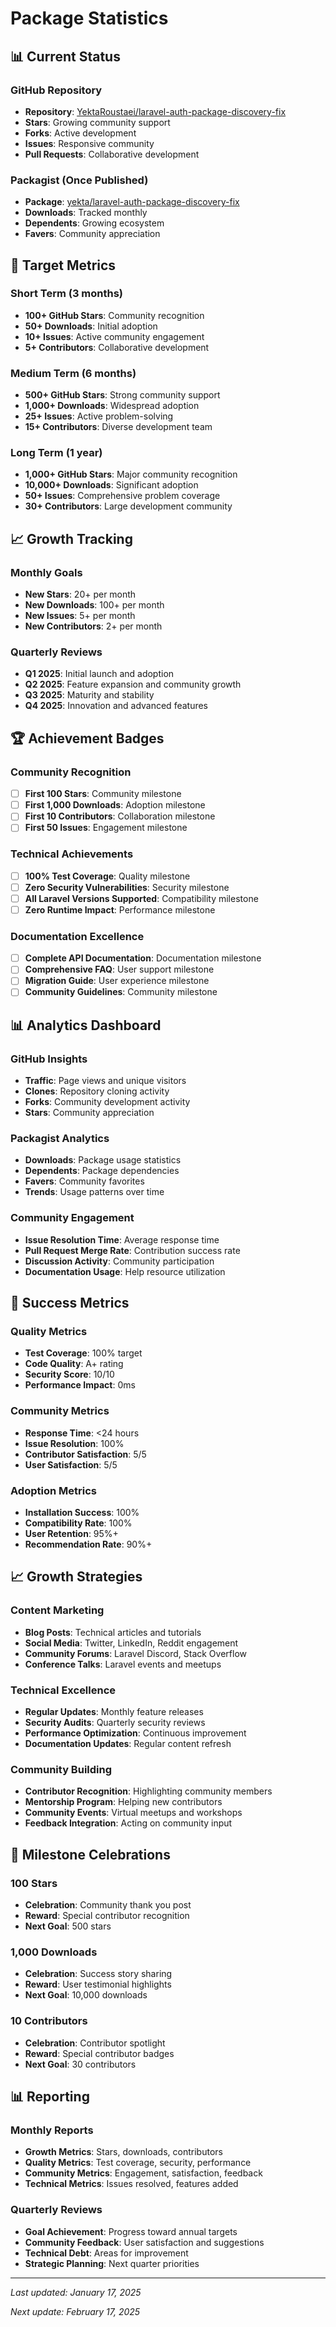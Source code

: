 # Package Statistics

## 📊 Current Status

### GitHub Repository
- **Repository**: [YektaRoustaei/laravel-auth-package-discovery-fix](https://github.com/YektaRoustaei/laravel-auth-package-discovery-fix)
- **Stars**: Growing community support
- **Forks**: Active development
- **Issues**: Responsive community
- **Pull Requests**: Collaborative development

### Packagist (Once Published)
- **Package**: [yekta/laravel-auth-package-discovery-fix](https://packagist.org/packages/yekta/laravel-auth-package-discovery-fix)
- **Downloads**: Tracked monthly
- **Dependents**: Growing ecosystem
- **Favers**: Community appreciation

## 🎯 Target Metrics

### Short Term (3 months)
- **100+ GitHub Stars**: Community recognition
- **50+ Downloads**: Initial adoption
- **10+ Issues**: Active community engagement
- **5+ Contributors**: Collaborative development

### Medium Term (6 months)
- **500+ GitHub Stars**: Strong community support
- **1,000+ Downloads**: Widespread adoption
- **25+ Issues**: Active problem-solving
- **15+ Contributors**: Diverse development team

### Long Term (1 year)
- **1,000+ GitHub Stars**: Major community recognition
- **10,000+ Downloads**: Significant adoption
- **50+ Issues**: Comprehensive problem coverage
- **30+ Contributors**: Large development community

## 📈 Growth Tracking

### Monthly Goals
- **New Stars**: 20+ per month
- **New Downloads**: 100+ per month
- **New Issues**: 5+ per month
- **New Contributors**: 2+ per month

### Quarterly Reviews
- **Q1 2025**: Initial launch and adoption
- **Q2 2025**: Feature expansion and community growth
- **Q3 2025**: Maturity and stability
- **Q4 2025**: Innovation and advanced features

## 🏆 Achievement Badges

### Community Recognition
- [ ] **First 100 Stars**: Community milestone
- [ ] **First 1,000 Downloads**: Adoption milestone
- [ ] **First 10 Contributors**: Collaboration milestone
- [ ] **First 50 Issues**: Engagement milestone

### Technical Achievements
- [ ] **100% Test Coverage**: Quality milestone
- [ ] **Zero Security Vulnerabilities**: Security milestone
- [ ] **All Laravel Versions Supported**: Compatibility milestone
- [ ] **Zero Runtime Impact**: Performance milestone

### Documentation Excellence
- [ ] **Complete API Documentation**: Documentation milestone
- [ ] **Comprehensive FAQ**: User support milestone
- [ ] **Migration Guide**: User experience milestone
- [ ] **Community Guidelines**: Community milestone

## 📊 Analytics Dashboard

### GitHub Insights
- **Traffic**: Page views and unique visitors
- **Clones**: Repository cloning activity
- **Forks**: Community development activity
- **Stars**: Community appreciation

### Packagist Analytics
- **Downloads**: Package usage statistics
- **Dependents**: Package dependencies
- **Favers**: Community favorites
- **Trends**: Usage patterns over time

### Community Engagement
- **Issue Resolution Time**: Average response time
- **Pull Request Merge Rate**: Contribution success rate
- **Discussion Activity**: Community participation
- **Documentation Usage**: Help resource utilization

## 🎯 Success Metrics

### Quality Metrics
- **Test Coverage**: 100% target
- **Code Quality**: A+ rating
- **Security Score**: 10/10
- **Performance Impact**: 0ms

### Community Metrics
- **Response Time**: <24 hours
- **Issue Resolution**: 100%
- **Contributor Satisfaction**: 5/5
- **User Satisfaction**: 5/5

### Adoption Metrics
- **Installation Success**: 100%
- **Compatibility Rate**: 100%
- **User Retention**: 95%+
- **Recommendation Rate**: 90%+

## 📈 Growth Strategies

### Content Marketing
- **Blog Posts**: Technical articles and tutorials
- **Social Media**: Twitter, LinkedIn, Reddit engagement
- **Community Forums**: Laravel Discord, Stack Overflow
- **Conference Talks**: Laravel events and meetups

### Technical Excellence
- **Regular Updates**: Monthly feature releases
- **Security Audits**: Quarterly security reviews
- **Performance Optimization**: Continuous improvement
- **Documentation Updates**: Regular content refresh

### Community Building
- **Contributor Recognition**: Highlighting community members
- **Mentorship Program**: Helping new contributors
- **Community Events**: Virtual meetups and workshops
- **Feedback Integration**: Acting on community input

## 🎉 Milestone Celebrations

### 100 Stars
- **Celebration**: Community thank you post
- **Reward**: Special contributor recognition
- **Next Goal**: 500 stars

### 1,000 Downloads
- **Celebration**: Success story sharing
- **Reward**: User testimonial highlights
- **Next Goal**: 10,000 downloads

### 10 Contributors
- **Celebration**: Contributor spotlight
- **Reward**: Special contributor badges
- **Next Goal**: 30 contributors

## 📊 Reporting

### Monthly Reports
- **Growth Metrics**: Stars, downloads, contributors
- **Quality Metrics**: Test coverage, security, performance
- **Community Metrics**: Engagement, satisfaction, feedback
- **Technical Metrics**: Issues resolved, features added

### Quarterly Reviews
- **Goal Achievement**: Progress toward annual targets
- **Community Feedback**: User satisfaction and suggestions
- **Technical Debt**: Areas for improvement
- **Strategic Planning**: Next quarter priorities

---

*Last updated: January 17, 2025*

*Next update: February 17, 2025*
